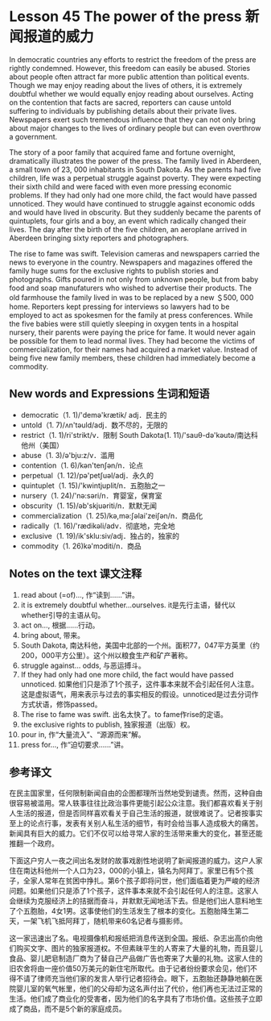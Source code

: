 # Lesson 45 The power of the press 新闻报道的威力
In democratic countries any efforts to restrict the freedom of the press are rightly condemned. However, this freedom can easily be abused. Stories about people often attract far more public attention than political events. Though we may enjoy reading about the lives of others, it is extremely doubtful whether we would equally enjoy reading about ourselves. Acting on the contention that facts are sacred, reporters can cause untold suffering to individuals by publishing details about their private lives. Newspapers exert such tremendous influence that they can not only bring about major changes to the lives of ordinary people but can even overthrow a government.

The story of a poor family that acquired fame and fortune overnight, dramatically illustrates the power of the press. The family lived in Aberdeen, a small town of 23, 000 inhabitants in South Dakota. As the parents had five children, life was a perpetual struggle against poverty. They were expecting their sixth child and were faced with even more pressing economic problems. If they had only had one more child, the fact would have passed unnoticed. They would have continued to struggle against economic odds and would have lived in obscurity. But they suddenly became the parents of quintuplets, four girls and a boy, an event which radically changed their lives. The day after the birth of the five children, an aeroplane arrived in Aberdeen bringing sixty reporters and photographers.

The rise to fame was swift. Television cameras and newspapers carried the news to everyone in the country. Newspapers and magazines offered the family huge sums for the exclusive rights to publish stories and photographs. Gifts poured in not only from unknown people, but from baby food and soap manufaturers who wished to advertise their products. The old farmhouse the family lived in was to be replaced by a new ＄500, 000 home. Reporters kept pressing for interviews so lawyers had to be employed to act as spokesmen for the family at press conferences. While the five babies were still quietly sleeping in oxygen tents in a hospital nursery, their parents were paying the price for fame. It would never again be possible for them to lead normal lives. They had become the victims of commercialization, for their names had acquired a market value. Instead of being five new family members, these children had immediately become a commodity.

## New words and Expressions 生词和短语

* democratic（1. 1)/'demə'krætik/ adj．民主的
* untold（1. 7)/ʌn'təuld/adj．数不尽的，无限的
* restrict（1. 1)/ri'strikt/v．限制
	South Dakota(1. 11)/'sauθ-də'kəutə/南达科他州（美国）
* abuse（1. 3)/ə'bju:z/v．滥用
* contention（1. 6)/kən'tenʃən/n．论点
* perpetual（1. 12)/pə'petʃuəl/adj．永久的
* quintuplet（1. 15)/'kwintjuplit/n．五胞胎之一
* nursery（1. 24)/'nə:səri/n．育婴室，保育室
* obscurity（1. 15)/əb'skjuəriti/n．默默无闻
* commercialization（1. 25)/kə,mə:ʃəlai'zeiʃən/n．商品化
* radically（1. 16)/'rædikəli/adv．彻底地，完全地
* exclusive（1. 19)/ik'sklu:siv/adj．独占的，独家的
* commodity（1. 26)kə'mɔditi/n．商品

## Notes on the text 课文注释

1. read about (=of)…, 作“读到……”讲。
2. it is extremely doubtful whether…ourselves.
	it是先行主语，替代以whether引导的主语从句。
3. act on…, 根据……行动。
4. bring about, 带来。
5. South Dakota, 南达科他，美国中北部的一个州。面积77，047平方英里（约200，000平方公里）。这个州以粮食生产和矿产著称。
6. struggle against… odds, 与恶运搏斗。
7. If they had only had one more child, the fact would have passed unnoticed. 如果他们只是添了1个孩子，这件事本来就不会引起任何人注意。这是虚拟语气，用来表示与过去的事实相反的假设。unnoticed是过去分词作方式状语，修饰passed。
8. The rise to fame was swift. 出名太快了。to fame作rise的定语。
9. the exclusive rights to publish, 独家报道（出版）权。
10. pour in, 作“大量流入”、“源源而来”解。
11. press for…, 作“迫切要求……”讲。

## 参考译文

在民主国家里，任何限制新闻自由的企图都理所当然地受到谴责。然而，这种自由很容易被滥用。常人轶事往往比政治事件更能引起公众注意。我们都喜欢看关于别人生活的报道，但是否同样喜欢看关于自己生活的报道，就很难说了。记者按事实至上的论点行事，发表有关别人私生活的细节，有时会给当事人造成极大的痛苦。新闻具有巨大的威力。它们不仅可以给寻常人家的生活带来重大的变化，甚至还能推翻一个政府。

下面这户穷人一夜之间出名发财的故事戏剧性地说明了新闻报道的威力。这户人家住在南达科他州一个人口为23，000的小镇上，镇名为阿拜丁。家里已有5个孩子，全家人常年在贫困中挣扎。第6个孩子即将问世，他们面临着更为严峻的经济问题。如果他们只是添了1个孩子，这件事本来就不会引起任何人的注意。这家人会继续为克服经济上的拮据而奋斗，并默默无闻地活下去。但是他们出人意料地生了个五胞胎，4女1男。这事使他们的生活发生了根本的变化。五胞胎降生第二天，一架飞机飞抵阿拜丁，随机带来60名记者与摄影师。

这一家迅速出了名。电视摄像机和报纸把消息传送到全国。报纸、杂志出高价向他们购买文字、图片的独家报道权。不但素昧平生的人寄来了大量的礼物，而且婴儿食品、婴儿肥皂制造厂商为了替自己产品做广告也寄来了大量的礼物。这家人住的旧农舍将由一座价值50万美元的新住宅所取代。由于记者纷纷要求会见，他们不得不请了律师充当他们家的发言人举行记者招待会。眼下，五胞胎还静静地躺在医院婴儿室的氧气帐里，他们的父母却为这名声付出了代价，他们再也无法过正常的生活。他们成了商业化的受害者，因为他们的名字具有了市场价值。这些孩子立即成了商品，而不是5个新的家庭成员。

